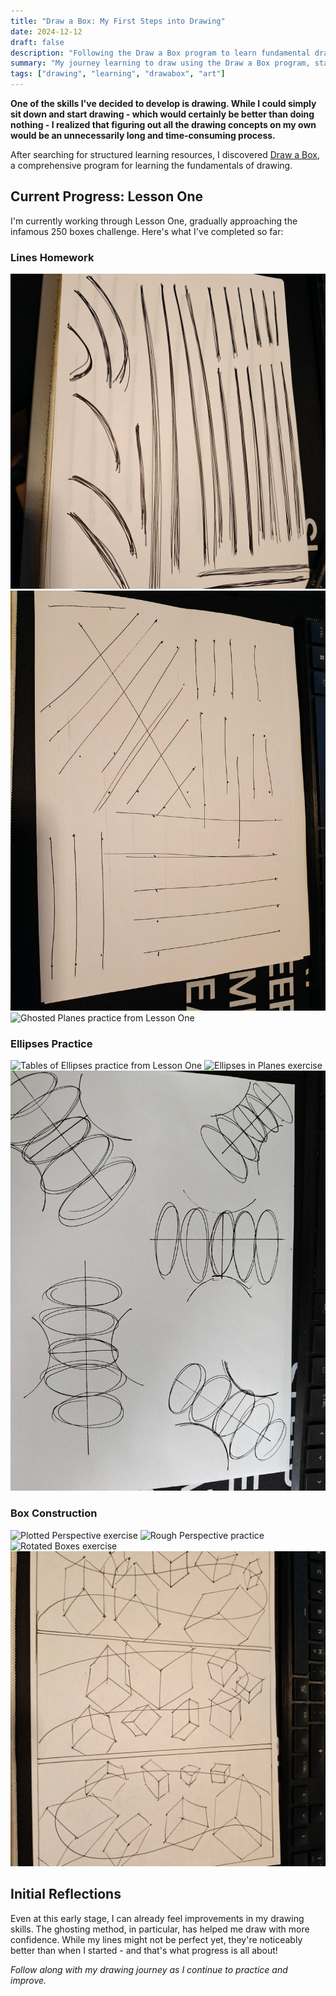 ```yaml
---
title: "Draw a Box: My First Steps into Drawing"
date: 2024-12-12
draft: false
description: "Following the Draw a Box program to learn fundamental drawing skills"
summary: "My journey learning to draw using the Draw a Box program, starting with basic lines and working towards the 250 boxes challenge."
tags: ["drawing", "learning", "drawabox", "art"]
---
```


**One of the skills I've decided to develop is drawing. While I could simply sit down and start drawing - which would certainly be better than doing nothing - I realized that figuring out all the drawing concepts on my own would be an unnecessarily long and time-consuming process.**

After searching for structured learning resources, I discovered [Draw a Box](https://drawabox.com/), a comprehensive program for learning the fundamentals of drawing.

## Current Progress: Lesson One

I'm currently working through Lesson One, gradually approaching the infamous 250 boxes challenge. Here's what I've completed so far:

### Lines Homework
![Superimposed Lines from Lesson One](superimposed-lines.jpg)
![Ghosted Lines practice from Lesson One](ghosted-lines.jpg)
![Ghosted Planes practice from Lesson One](ghosted-planes.jpg)

### Ellipses Practice
![Tables of Ellipses practice from Lesson One](tables-of-ellipses.jpg)
![Ellipses in Planes exercise](ellipses-in-planes.jpg)
![Funnels exercise with ellipses](Funnels.jpg)

### Box Construction
![Plotted Perspective exercise](plotted-perspective.jpg)
![Rough Perspective practice](rough-perspective.jpg)
![Rotated Boxes exercise](rotated-boxes.jpg)
![Organic Perspective exercise](organic-perspective.jpg)

## Initial Reflections
Even at this early stage, I can already feel improvements in my drawing skills. The ghosting method, in particular, has helped me draw with more confidence. While my lines might not be perfect yet, they're noticeably better than when I started - and that's what progress is all about!

*Follow along with my drawing journey as I continue to practice and improve.*